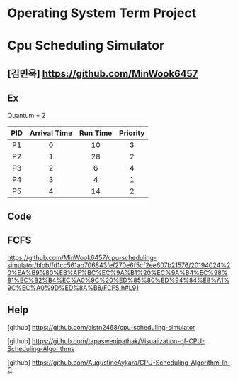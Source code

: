 # Operating System Term Project


# Cpu Scheduling Simulator


## [김민욱] https://github.com/MinWook6457

## Ex
Quantum = 2

|PID|Arrival Time|Run Time|Priority|
|:-:|:-:|:-:|:-:|
|P1|0|10|3|
|P2|1|28|2|
|P3|2|6|4|
|P4|3|4|1|
|P5|4|14|2|


## Code

## FCFS
https://github.com/MinWook6457/cpu-scheduling-simulator/blob/fd1cc561ab706843fef270e6f5cf2ee607b21576/20194024%20%EA%B9%80%EB%AF%BC%EC%9A%B1%20%EC%9A%B4%EC%98%81%EC%B2%B4%EC%A0%9C%20%ED%85%80%ED%94%84%EB%A1%9C%EC%A0%9D%ED%8A%B8/FCFS.h#L91


## Help
[github] https://github.com/alstn2468/cpu-scheduling-simulator

[github] https://github.com/tapaswenipathak/Visualization-of-CPU-Scheduling-Algorithms

[github] https://github.com/AugustineAykara/CPU-Scheduling-Algorithm-In-C 
